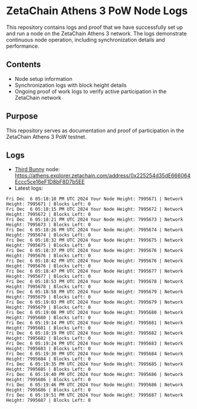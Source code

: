 # ZetaChain Athens 3 PoW Node Logs
This repository contains logs and proof that we have successfully set up and run a node on the ZetaChain Athens 3 network. The logs demonstrate continuous node operation, including synchronization details and performance.

## Contents
- Node setup information
- Synchronization logs with block height details
- Ongoing proof of work logs to verify active participation in the ZetaChain network

## Purpose
This repository serves as documentation and proof of participation in the ZetaChain Athens 3 PoW testnet.

## Logs

- [Third Bunny](https://thirdbunny.xyz/) node: https://athens.explorer.zetachain.com/address/0x225254d35dE666064Eccc5ce16eF1D8bF8D7b5EE
- Latest logs:
```
Fri Dec  6 05:18:10 PM UTC 2024 Your Node Height: 7995671 | Network Height: 7995671 | Blocks Left: 0
Fri Dec  6 05:18:15 PM UTC 2024 Your Node Height: 7995672 | Network Height: 7995672 | Blocks Left: 0
Fri Dec  6 05:18:21 PM UTC 2024 Your Node Height: 7995673 | Network Height: 7995673 | Blocks Left: 0
Fri Dec  6 05:18:26 PM UTC 2024 Your Node Height: 7995674 | Network Height: 7995674 | Blocks Left: 0
Fri Dec  6 05:18:32 PM UTC 2024 Your Node Height: 7995675 | Network Height: 7995675 | Blocks Left: 0
Fri Dec  6 05:18:37 PM UTC 2024 Your Node Height: 7995676 | Network Height: 7995676 | Blocks Left: 0
Fri Dec  6 05:18:42 PM UTC 2024 Your Node Height: 7995676 | Network Height: 7995676 | Blocks Left: 0
Fri Dec  6 05:18:47 PM UTC 2024 Your Node Height: 7995677 | Network Height: 7995677 | Blocks Left: 0
Fri Dec  6 05:18:53 PM UTC 2024 Your Node Height: 7995678 | Network Height: 7995678 | Blocks Left: 0
Fri Dec  6 05:18:58 PM UTC 2024 Your Node Height: 7995679 | Network Height: 7995679 | Blocks Left: 0
Fri Dec  6 05:19:03 PM UTC 2024 Your Node Height: 7995679 | Network Height: 7995679 | Blocks Left: 0
Fri Dec  6 05:19:08 PM UTC 2024 Your Node Height: 7995680 | Network Height: 7995680 | Blocks Left: 0
Fri Dec  6 05:19:14 PM UTC 2024 Your Node Height: 7995681 | Network Height: 7995681 | Blocks Left: 0
Fri Dec  6 05:19:19 PM UTC 2024 Your Node Height: 7995682 | Network Height: 7995682 | Blocks Left: 0
Fri Dec  6 05:19:24 PM UTC 2024 Your Node Height: 7995683 | Network Height: 7995683 | Blocks Left: 0
Fri Dec  6 05:19:30 PM UTC 2024 Your Node Height: 7995684 | Network Height: 7995684 | Blocks Left: 0
Fri Dec  6 05:19:35 PM UTC 2024 Your Node Height: 7995685 | Network Height: 7995685 | Blocks Left: 0
Fri Dec  6 05:19:40 PM UTC 2024 Your Node Height: 7995686 | Network Height: 7995686 | Blocks Left: 0
Fri Dec  6 05:19:46 PM UTC 2024 Your Node Height: 7995686 | Network Height: 7995686 | Blocks Left: 0
Fri Dec  6 05:19:51 PM UTC 2024 Your Node Height: 7995687 | Network Height: 7995687 | Blocks Left: 0
```
